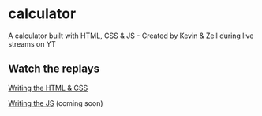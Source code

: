 # calculator
A calculator built with HTML, CSS &amp; JS - Created by Kevin &amp; Zell during live streams on YT

## Watch the replays

[Writing the HTML & CSS](https://youtu.be/EuwzyB_FQNs)

[Writing the JS](#) (coming soon)
